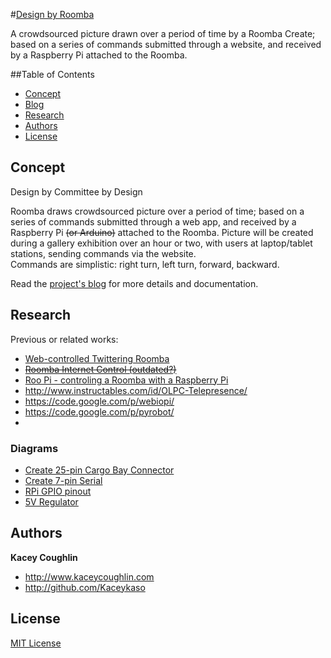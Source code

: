 #<a href="http://kaceykaso.github.io/design_by_roomba/index.html">Design by Roomba</a>

A crowdsourced picture drawn over a period of time by a Roomba Create; based on a series of commands submitted through a website, and received by a Raspberry Pi attached to the Roomba.


##Table of Contents

 - [Concept](#concept)
  - [Blog](blog)
 - [Research](#research)
 - [Authors](#authors)
 - [License](#license)



## Concept

Design by Committee by Design

Roomba draws crowdsourced picture over a period of time; based on a series of commands submitted through a web app, and received by a Raspberry Pi ~~(or Arduino)~~ attached to the Roomba. Picture will be created during a gallery exhibition over an hour or two, with users at laptop/tablet stations, sending commands via the website.<br>
Commands are simplistic: right turn, left turn, forward, backward.

Read the [project's blog](blog) for more details and documentation.



## Research

Previous or related works:
 - <a href="http://www.instructables.com/id/Web-controlled-Twittering-Roomba/?ALLSTEPS">Web-controlled Twittering Roomba</a>
 - ~~<a href="http://www.roborealm.com/tutorial/Fun_with_Roomba/slide090.php">Roomba Internet Control (outdated?)</a>~~
 - <a href="http://cfpm.org/~peter/connectingItUp.html">Roo Pi - controling a Roomba with a Raspberry Pi</a>
 - <http://www.instructables.com/id/OLPC-Telepresence/>
 - <https://code.google.com/p/webiopi/>
 - <https://code.google.com/p/pyrobot/>
 - 
 
### Diagrams

 - [Create 25-pin Cargo Bay Connector](blog/2014/april/img/create_serial_pinout.png)
 - [Create 7-pin Serial](blog/2014/april/img/create_7-pin_pinout.png)
 - [RPi GPIO pinout](blog/2014/april/img/rpi_gpio_pin_out.png)
 - [5V Regulator](blog/2014/april/img/5v_regulator.png)



## Authors

**Kacey Coughlin**
 - <http://www.kaceycoughlin.com>
 - <http://github.com/Kaceykaso>


## License

[MIT License](LICENSE)
